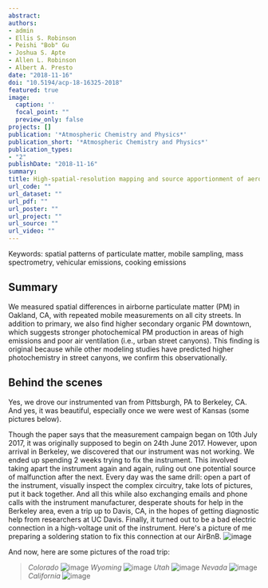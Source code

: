 ```yaml
---
abstract: 
authors:
- admin
- Ellis S. Robinson
- Peishi "Bob" Gu
- Joshua S. Apte
- Allen L. Robinson
- Albert A. Presto
date: "2018-11-16"
doi: "10.5194/acp-18-16325-2018"
featured: true
image:
  caption: ''
  focal_point: ""
  preview_only: false
projects: []
publication: '*Atmospheric Chemistry and Physics*'
publication_short: '*Atmospheric Chemistry and Physics*'
publication_types:
- "2"
publishDate: "2018-11-16"
summary: 
title: High-spatial-resolution mapping and source apportionment of aerosol composition in Oakland, California, using mobile aerosol mass spectrometry
url_code: ""
url_dataset: ""
url_pdf: ""
url_poster: ""
url_project: ""
url_source: ""
url_video: ""
---
```

Keywords: spatial patterns of particulate matter, mobile sampling, mass spectrometry, vehicular emissions, cooking emissions

## **Summary** 
We measured spatial differences in airborne particulate matter (PM) in Oakland, CA, with repeated mobile measurements on all city streets. In addition to primary, we also find higher secondary organic PM downtown, which suggests stronger photochemical PM production in areas of high emissions and poor air ventilation (i.e., urban street canyons). This finding is original because while other modeling studies have predicted higher photochemistry in street canyons, we confirm this observationally.

## **Behind the scenes** 

Yes, we drove our instrumented van from Pittsburgh, PA to Berkeley, CA. And yes, it was beautiful, especially once we were west of Kansas (some pictures below).

Though the paper says that the measurement campaign began on 10th July 2017, it was originally supposed to begin on 24th June 2017. However, upon arrival in Berkeley, we discovered that our instrument was not working. We ended up spending 2 weeks trying to fix the instrument. This involved taking apart the instrument again and again, ruling out one potential source of malfunction after the next. Every day was the same drill: open a part of the instrument, visually inspect the complex circuitry, take lots of pictures, put it back together. And all this while also exchanging emails and phone calls with the instrument manufacturer, desperate shouts for help in the Berkeley area, even a trip up to Davis, CA, in the hopes of getting diagnostic help from researchers at UC Davis. Finally, it turned out to be a bad electric connection in a high-voltage unit of the instrument. Here's a picture of me preparing a soldering station to fix this connection at our AirBnB.
![image](Images/Soldering.jpg)

And now, here are some pictures of the road trip:
> *Colorado* ![image](Images/Colorado.jpg)
> *Wyoming* ![image](Images/Wyoming.jpg)
> *Utah* ![image](Images/Utah.jpg)
> *Nevada* ![image](Images/Nevada.jpg)
> *California* ![image](Images/California.jpg)
